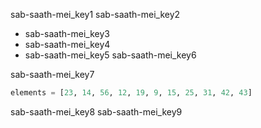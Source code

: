 sab-saath-mei_key1
sab-saath-mei_key2


- sab-saath-mei_key3
- sab-saath-mei_key4
- sab-saath-mei_key5
sab-saath-mei_key6


sab-saath-mei_key7
```python
elements = [23, 14, 56, 12, 19, 9, 15, 25, 31, 42, 43]
```

sab-saath-mei_key8
sab-saath-mei_key9
